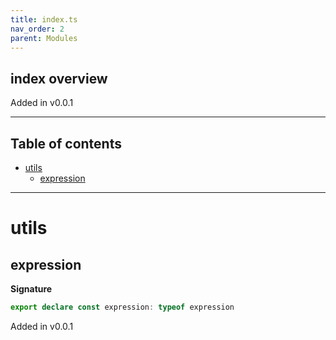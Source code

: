 ```yaml
---
title: index.ts
nav_order: 2
parent: Modules
---
```


## index overview

Added in v0.0.1

---

<h2 class="text-delta">Table of contents</h2>

- [utils](#utils)
  - [expression](#expression)

---

# utils

## expression

**Signature**

```ts
export declare const expression: typeof expression
```

Added in v0.0.1
